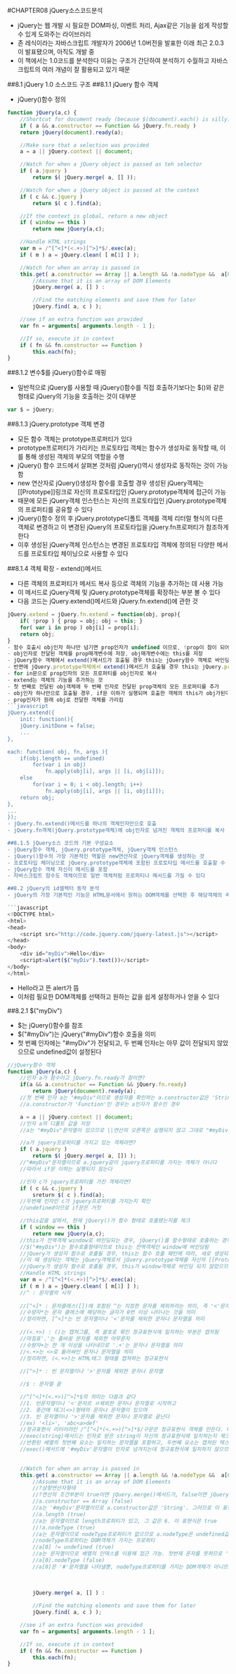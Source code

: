 #CHAPTER08 jQuery소스코드분석
- jQuery는 웹 개발 시 필요한 DOM파싱, 이벤트 처리, Ajax같은 기능을 쉽게 작성할 수 있게 도와주는 라이브러리
- 존 레식이라는 자바스크립트 개발자가 2006년 1.0버전을 발표한 이래 최근 2.0.3이 발표됐으며, 아직도 개발 중
- 이 책에서는 1.0코드를 분석한다 이유는 구조가 간단하여 분석하기 수월하고 자바스크립트의 여러 개념이 잘 활용되고 있기 때문

##8.1 jQuery 1.0 소스코드 구조
##8.1.1 jQuery 함수 객체
- jQuery()함수 정의

```javascript
function jQuery(a,c) {
	//Shortcut for document ready (because $(document).each() is silly)
	if ( a && a.constructor == Function && jQuery.fn.ready )
	return jQuery(document).ready(a);

	//Make sure that a selection was provided
	a = a || jQuery.context || document;

	//Watch for when a jQuery object is passed as teh selector
	if ( a.jquery )
		return $( jQuery.merge( a, [] ));

	//Watch for when a jQuery object is passed at the context
	if ( c && c.jquery )
		return $( c ).find(a);

	//If the context is global, return a new object
	if ( window == this )
		return new jQuery(a,c);

	//Handle HTML strings
	var m = /^[^<]*(<.+>)[^>]*$/.exec(a);
	if ( m ) a = jQuery.clean( [ m[1] ] );

	//Watch for when an array is passed in
	this.get( a.constructor == Array || a.length && !a.nodeType &&  a[0] != undefined && a[0].nodeType ?
		//Assume that it is an array of DOM Elements
		jQuery.merge( a, [] ) :

		//Find the matching elements and save them for later
		jQuery.find( a, c ) );

	//see if an extra function was provided
	var fn = arguments[ arguments.length - 1 ];

	//If so, execute it in context
	if ( fn && fn.constructor == Function )
		this.each(fn);
}
```
##8.1.2 변수$를 jQuery()함수로 매핑
- 일반적으로 jQuery를 사용할 때 jQuery()함수를 직접 호출하기보다는 $()와 같은 형태로 jQuery의 기능을 호출하는 것이 대부분

```javascript
var $ = jQuery;
```

##8.1.3 jQuery.prototype 객체 변경
- 모든 함수 객체는 prototype프로퍼티가 있다
- prototype프로퍼티가 가리키는 프로토타입 객체는 함수가 생성자로 동작할 때, 이를 통해 생성된 객체의 부모의 역할을 수행
- jQuery() 함수 코드에서 살펴본 것처럼 jQuery()역시 생성자로 동작하는 것이 가능함
- new 연산자로 jQuery()생성자 함수를 호출할 경우 생성된 jQuery객체는 [[Prototype]]링크로 자신의 프로토타입인 jQuery.prototype객체에 접근이 가능
- 때문에 모든 jQuery객체 인스턴스는 자신의 프로토타입인 jQuery.prototype객체의 프로퍼티를 공유할 수 있다
- jQuery()함수 정의 후 jQuery.prototype디폴트 객체를 객체 리터럴 형식의 다른 객체로 변경하고 이 변경된 jQuery의 프로토타입을 jQuery.fn프로퍼티가 참조하게 한다
- 이후 생성된 jQuery객체 인스턴스는 변경된 프로토타입 객체에 정의된 다양한 메서드를 프로토타입 체이닝으로 사용할 수 있다

##8.1.4 객체 확장 - extend()메서드
- 다른 객체의 프로퍼티가 메서드 복사 등으로 객체의 기능을 추가하는 데 사용 가능
- 이 메서드로 jQuery객체 및 jQuery.prototype객체를 확장하는 부분 볼 수 있다
- 다음 코드는 jQuery.extend()메서드와 jQuery.fn.extend()에 관한 것

```javascript
jQuery.extend = jQuery.fn.extend = function(obj, prop){
	if( !prop ) { prop = obj; obj = this; }
	for( var i in prop ) obj[i] = prop[i];
	return obj;
}
- 함수 호출시 obj인자 하나만 넘기면 prop인자가 undefined 이므로, !prop이 참이 되어 if 문 이하가 출력된다
- obj인자로 전달된 객체를 prop매개변수에 저장, obj매개변수에는 this를 저장
- jQuery함수 객체에서 extend()메서드가 호출될 경우 this는 jQuery함수 객체로 바인딩된다
- 반면에 jQuery.prototype객체에서 extend()메서드가 호출될 경우 this는 jQuery.prototype객체로 바인딩된다
- for in문으로 prop인자의 모든 프로퍼티를 obj인자로 복사
- extend는 객체의 기능을 추가하는 것
- 첫 번째로 전달된 obj객체에 두 번째 인자로 전달된 prop객체의 모든 프로퍼티를 추가
- obj인자 하나만으로 호출될 경우, if문 이하가 실행되며 호출한 객체의 this가 obj가된다
- prop인자가 원래 obj로 전달한 객체를 가리킴
```javascript
jQuery.extend({
	init: function(){
	jQuery.initDone = false;
	...
},

each: function( obj, fn, args ){
	if(obj.length == undefined)
		for(var i in obj)
			fn.apply(obj[i], args || [i, obj[i]]);
	else
		for(var i = 0; i < obj.length; i++)
			fn.apply(obj[i], args || [i, obj[i]]);
	return obj;
},
...
});
- jQuery.fn.extend()메서드를 하나의 객체인자만으로 호출
- jQuery.fn객체(jQuery.prototype객체)에 obj인자로 넘겨진 객체의 프로퍼티를 복사

##8.1.5 jQuery소스 코드의 기본 구성요소
- jQuery함수 객체, jQuery.prototype객체, jQuery객체 인스턴스
- jQuery()함수의 가장 기본적인 역할은 new연산자로 jQuery객체를 생성하는 것
- 프로토타입 체이닝으로 jQuery.prototype객체에 포함된 프로토타입 메서드를 호출할 수 있다
- jQuery함수 객체 자신이 메서드를 포함
- 자바스크립트 함수도 객체이므로 일반 객체처럼 프로퍼티나 메서드를 가질 수 있다

##8.2 jQuery의 id셀렉터 동작 분석
- jQuery의 가장 기본적인 기능은 HTML문서에서 원하는 DOM객체를 선택한 후 해당객체의 속성 변경하거나 효과, 이벤트 등을 처리하는 것

```javascript
<!DOCTYPE html>
<html>
<head>
	<script src="http://code.jquery.com/jquery-latest.js"></script>
</head>
<body>
	<div id="myDiv">Hello</div>
	<script>alert($("myDiv").text())</script>
</body>
</html>
```
- Hello라고 뜬 alert가 뜸
- 이처럼 필요한 DOM객체를 선택하고 원하는 값을 쉽게 설정하거나 얻을 수 있다

##8.2.1 $("myDiv")
- $는 jQuery()함수를 참조
- $("#myDiv")는 jQuery("#myDiv")함수 호출을 의미
- 첫 번째 인자에는 "#myDiv"가 전달되고, 두 번째 인자c는 아무 값이 전달되지 않았으므로 undefined값이 설정된다

```javascript
//jQuery함수 객체
function jQuery(a,c) {
	//인자 a가 함수이고 jQuery.fn.ready가 참이면?
	if(a && a.constructor == Function && jQuery.fn.ready)
		return jQuery(document).ready(a);
	//첫 번째 인자 a는 "#myDiv"이므로 생성자를 확인하는 a.constructor값은 'String'
	//a.constructor가 'Function'인 경우는 a인자가 함수인 경우

	a = a || jQuery.context || document;
	//인자 a의 디폴트 값을 저장
	//a는 "#myDiv"문자열이 있으므로 ||연산의 오른쪽은 실행되지 않고 그대로 "#myDiv"값을 가진다

	//a가 jquery프로퍼티를 가지고 있는 객체라면?
	if ( a.jquery )
		return $( jQuery.merge( a, []) );
	//"#myDiv"문자열이므로 a.jquery같이 jquery프로퍼티를 가지는 객체가 아니다
	//따라서 if문 이하는 실행되지 않는다

	//인자 c가 jquery프로퍼티를 가진 객체라면?
	if ( c && c.jquery )
		sreturn $( c ).find(a);
	//두번째 인자인 c가 jquery프로퍼티를 가지는지 확인
	//undefined이므로 if문은 거짓

	//this값을 살펴서, 현재 jQuery()가 함수 형태로 호출됐는지를 체크
	if ( window == this )
		return new jQuery(a,c);
	//this가 전역객체 window로 바인딩되는 경우, jQuery()를 함수형태로 호출하는 경우는 jQuery를 함수 형태로 호출하는 경우
	//$("#myDiv")는 함수호출형태이므로 this는 전역객체인 window에 바인딩됨
	//jQuery가 생성자 함수로 호출될 경우, this는 함수 호출 패턴에 따라, 새로 생성되는 빈 객체에 바인딩 되므로 window가 아니다
	//이 때 생성되는 객체는 jQuery객체로서 jQuery.prototype객체를 자신의 [[Prototype]]링크로 연결
	//jQuery가 생성자 함수로 호출될 경우, this가 window객체로 바인딩 되지 않았으므로 if문이 실행되지 않는다 
	//Handle HTML strings
	var m = /^[^<]*(<.+>)[^>]*$/.exec(a);
	if ( m ) a = jQuery.clean( [ m[1] ] );
	//^ : 문자열의 시작
	
	//[^<]* : 문자클래스([])에 포함된 ^는 지정한 문자를 제외하라는 의미, 즉 '<'문자를 제외한 모든 문자를 의미
	//수량자*는 문자 클래스에 해당하는 글자가 0번 이상 나타나는 것을 의미
	//정리하면, [^<]*는 빈 문자열이나 '<'문자를 제외한 문자나 문자열을 의미
	
	//(<.+>) : ()는 캡처그룹, 즉 괄호로 묶인 정규표현식에 일치하는 부분은 캡처됨
	//마침표'.'는 줄바꿈 문자를 제외한 아무문자
	//수량자+는 한 개 이상을 나타내므로 '.+'는 문자나 문자열을 의미
	//<.+>는 <>로 둘러싸인 문자나 문자열을 의미
	//정리하면, (<.+>)는 HTML태그 형태를 캡쳐하는 정규표현식
	
	//[^>]* : 빈 문자열이나 '>'문자를 제외한 문자나 문자열

	//$ : 문자열 끝

	//^[^<]*(<.+>)[^>]*$의 의미는 다음과 같다
	//1. 빈문자열이나 '<'문자르 ㄹ제외한 문자나 문자열로 시작하고
	//2. 중간에 태그(<>)형태의 문자나 문자열이 있으며
	//3. 빈 문자열이나 '>'문자를 제외한 문자나 문자열로 끝난다
	//ex) '<li>', 'abc<a>def'
	//정규표현식 리터러러인 /^[^<]*(<.+>)[^>]*$/구문은 정규표현식 객체를 만든다. 따라서 정규표현식 객체의 표준 메서드인 exec()함수호출이 가능하다
	//exec(string)메서드는 인자로 받은 string이 자신의 정규표현식에 일치하는지 체크하고 일치할 경우 배열을 반환
	//반환된 배열의 첫번째 요소는 일치하는 문자열을 포함하고, 두번째 요소는 캡처된 텍스트를 순서대로 포함, 일치하지 않으면 null을 반환
	//exec()메서드에 '#myDiv'문자열이 인자로 넘겨지는데 정규표현식에 일치하지 않으므로 결과는 null

	
	//Watch for when an array is passed in
	this.get( a.constructor == Array || a.length && !a.nodeType &&  a[0] != undefined && a[0].nodeType ?
		//Assume that it is an array of DOM Elements
		//?삼항연산자형태
		//?연산의 조건부분이 true이면 jQuery.merge()메서드가, false이면 jQuery.find()메서드가 호출됨 
		//a.constructor == Array (false)
		//a는 '#myDiv'문자열이므로 a.constructor값은 'String'. 그러므로 이 표현식은 false
		//a.length (true)
		//a는 문자열이므로 length프로퍼티가 있고, 그 값은 6. 이 표현식은 true
		//!a.nodeType (true)
		//a는 문자열이므로 nodeType프로퍼티가 없으므로 a.nodeType은 undefined값을 가짐. 그러므로 !a.nodeType은 true
		//nodeType프로퍼티는 DOM객체가 가지는 프로퍼티
		//a[0] != undefined (true)
		//a는 문자열이므로 배열의 인덱스를 이용해 접근 가능. 첫번재 문자를 뜻하므로 '#'이 됨. 이 표현식은 true
		//a[0].nodeType (false)
		//a[0]은 '#'문자열을 나타낼뿐, nodeType프로퍼티를 가지는 DOM객체가 아니므로 표현식은 false
		
		
		
		jQuery.merge( a, [] ) :

		//Find the matching elements and save them for later
		jQuery.find( a, c ) );

	//see if an extra function was provided
	var fn = arguments[ arguments.length - 1 ];

	//If so, execute it in context
	if ( fn && fn.constructor == Function )
		this.each(fn);
}
```




